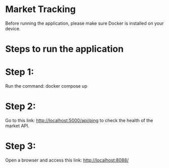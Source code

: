 # Market Tracking
Before running the application, please make sure Docker is installed on your device.

# Steps to run the application
# Step 1:
Run the command: docker compose up

# Step 2:
Go to this link: [http://localhost:5000/api/ping](http://localhost:5000/api/ping) to check the health of the market API.

# Step 3:
Open a browser and access this link: [http://localhost:8088/](http://localhost:8088/)
